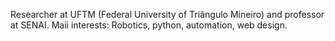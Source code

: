 Researcher at UFTM (Federal University of Triângulo Mineiro) and professor at SENAI. Maii interests: Robotics, python, automation, web design. 

<!---
WillianBaunier/WillianBaunier is a ✨ special ✨ repository because its `README.md` (this file) appears on your GitHub profile.
You can click the Preview link to take a look at your changes.
--->
